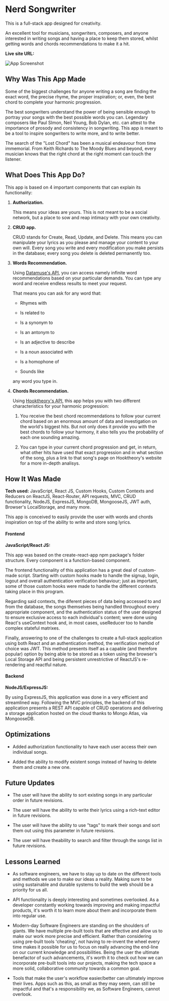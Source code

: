 # Nerd Songwriter

This is a full-stack app designed for creativity.

An excellent tool for musicians, songwriters, composers, and anyone interested in writing songs and having a place to keep them stored, whilst getting words and chords recommendations to make it a hit.

**Live site URL:**  

![App Screenshot](./screenshot.png)

## Why Was This App Made

Some of the biggest challenges for anyone writing a song are finding the exact word, the precise rhyme, the proper inspiration; or, even, the best chord to complete your harmonic progression.

The best songwriters understand the power of being sensible enough to portray your songs with the best possible words you can. Legendary composers like Paul SImon, Neil Young, Bob Dylan, etc. can attest to the importance of prosody and consistency in songwriting. This app is meant to be a tool to inspire songwriters to write more, and to write better.

The search of the "Lost Chord" has been a musical endeavour from time immemorial. From Keith Richards to The Moody Blues and beyond, every musician knows that the right chord at the right moment can touch the listener.

## What Does This App Do?

This app is based on 4 important components that can explain its functionality:

1. **Authorization.**
   
   This means your ideas are yours. This is not meant to be a social network, but a place to sow and reap intimacy with your own creativity. 

2. **CRUD app.**
   
   CRUD stands for Create, Read, Update, and Delete. This means you can manipulate your lyrics as you please and manage your content to your own will. Every song you write and every modification you make persists in the database; every song you delete is deleted permanently too. 

3. **Words Recommendation.**
   
   Using [Datamuse's API](https://www.datamuse.com), you can access namely infinite word recommendations based on your particular demands. You can type any word and receive endless results to meet your request. 
   
   That means you can ask for any word that:
   
   - Rhymes with
   
   - Is related to
   
   - Is a synonym to
   
   - Is an antonym to
   
   - Is an adjective to describe
   
   - Is a noun associated with
   
   - Is a homophone of
   
   - Sounds like
   
   any word you type in.

4. **Chords Recommendation.**
   
   Using [Hooktheory's API](https://www.hooktheory.com), this app helps you with two different characteristics for your harmonic progression:
   
   1. You receive the best chord recommendations to follow your current chord based on an enormous amount of data and investigation on the world's biggest hits. But not only does it provide you with the best chords to follow your harmony, it also tells you the probability of each one sounding amazing.
   
   2. You can type in your current chord progression and get, in return, what other hits have used that exact progression and in what section of the song, plus a link to that song's page on Hooktheory's website for a more in-depth analisys.

## How It Was Made

**Tech used:**  JavaScript, React JS, Custom Hooks, Custom Contexts and Reducers on ReactJS, React-Router, API requests, MVC, CRUD functionality, NodeJS, ExpressJS, MongoDB, MongooseJS, JWT auth, Browser's LocalStorage, and many more.

This app is conceived to easily provide the user with words and chords inspiration on top of the ability to write and store song lyrics.

#### Frontend

**JavaScript/React JS:**

This app was based on the create-react-app npm package's folder structure. Every component is a function-based component.

The frontend functionality of this application has a great deal of custom-made script. Starting with custom hooks made to handle the signup, login, logout and overall authentication verification behaviour; just as important, some of those custom hooks were made to handle the different contexts taking place in this program.

Regarding said contexts, the diferent pieces of data being accessed to and from the database, the songs themselves being handled throughout every appropriate component, and the authentication status of the user designed to ensure exclusive access to each individual's content; were done using React's useContext hook and, in most cases, useReducer too to handle complex stateful matrixes.

Finally, answering to one of the challenges to create a full-stack application using both React and an authentication method, the verification method of choice was JWT. This method presents itself as a capable (and therefore popular) option by being able to be stored as a token using the browser's Local Storage API and being persistent unrestrictive of ReactJS's re-rendering and reactful nature. 

#### Backend

**NodeJS/ExpressJS:**

By using ExpressJS, this application was done in a very efficient and streamlined way. Following the MVC principles, the backend of this application presents a REST API capable of CRUD operations and delivering a storage application hosted on the cloud thanks to Mongo Atlas, via MongooseDB.

## Optimizations

- Added authorization functionality to have each user access their own individual songs.

- Added the ability to modify existent songs instead of having to delete them and create a new one.

## Future Updates

- The user will have the ability to sort existing songs in any particular order in future revisions.

- The user will have the ability to write their lyrics using a rich-text editor in future revisions.

- The user will have the ability to use "tags" to mark their songs and sort them out using this parameter in future revisions.

- The user will have theability to search and filter through the songs list in future revisions.

## Lessons Learned

- As software engineers, we have to stay up to date on the different tools and methods we use to make our ideas a reality. Making sure to be using sustainable and durable systems to build the web should be a priority for us all.

- API functionality is deeply interesting and sometimes overlooked. As a developer constantly working towards improving and making impactful products, it's worth it to learn more about them and incorporate them into regular use.

- Modern-day Software Engineers are standing on the shoulders of giants. We have multiple pre-built tools that are effective and allow us to make our work more precise and efficient. Rather than considering using pre-built tools 'cheating', not having to re-invent the wheel every time makes it possible for us to focus on really advancing the end-line on our current knowledge and possibilities. Being the user the ultimate benefactor of such advancements, it's worth it to check out how we can incorporate pre-built tools into our projects, making the tech space a more solid, collaborative community towards a common goal. 

- Tools that make the user's workflow easier/better can ultimately improve their lives. Apps such as this, as small as they may seem, can still be impactful and that's a responsibility we, as Software Engineers, cannot overlook.